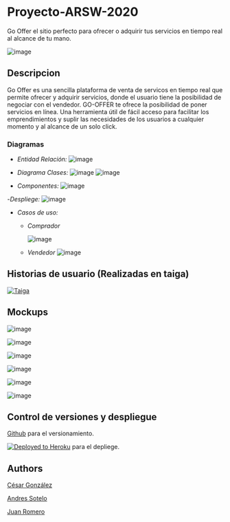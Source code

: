 # Proyecto-ARSW-2020

Go Offer el sitio perfecto para ofrecer o adquirir  tus servicios  en tiempo real al alcance de tu mano.


   ![image](https://github.com/aosfandres/Proyecto-ARSW-2020/blob/master/resources/logo.PNG)

## Descripcion

Go Offer es una sencilla plataforma de venta de servicos en tiempo real que permite ofrecer y adquirir servicios, donde el usuario tiene la posibilidad de negociar con el vendedor. GO-OFFER te ofrece la posibilidad de poner servicios en línea. Una herramienta útil de fácil acceso para facilitar los emprendimientos y suplir las necesidades de los usuarios a cualquier momento y al alcance de un solo click.


### Diagramas
   - *Entidad Relación:*
	![image](https://github.com/GO-OFFER/GO-OFFER/blob/master/images/entidadRelacion.png)
	
   - *Diagrama Clases:*
	![image](https://github.com/GO-OFFER/GO-OFFER/blob/master/images/clases2.png)
	![image](https://github.com/GO-OFFER/GO-OFFER/blob/master/images/clases3.png)
	
   - *Componentes:*
	![image](https://github.com/GO-OFFER/GO-OFFER/blob/master/images/Componentes.png)	

   -*Despliege:*
        ![image](https://github.com/GO-OFFER/GO-OFFER/blob/master/images/despli.PNG)
			
   - *Casos de uso:*
   
      - *Comprador*
      
      	![image](https://github.com/aosfandres/Proyecto-ARSW-2020/blob/master/resources/casoguan.png)
			
      - *Vendedor*
		![image](https://github.com/aosfandres/Proyecto-ARSW-2020/blob/master/resources/caso2.png)

## Historias de usuario (Realizadas en taiga)

[![Taiga](https://www.mancomun.gal/wp-content/uploads/2018/09/taiga_solTic.png)](https://tree.taiga.io/project/juanromero11-go-offer/taskboard/sprint-2-9830)

 
 ## Mockups
 ![image](https://github.com/aosfandres/Proyecto-ARSW-2020/blob/master/resources/principal.PNG)
 
 ![image](https://github.com/aosfandres/Proyecto-ARSW-2020/blob/master/resources/login.PNG)
 
 ![image](https://github.com/aosfandres/Proyecto-ARSW-2020/blob/master/resources/registrar.PNG)

 ![image](https://github.com/aosfandres/Proyecto-ARSW-2020/blob/master/resources/mios.PNG)
 
 ![image](https://github.com/aosfandres/Proyecto-ARSW-2020/blob/master/resources/servicio.PNG)
  
 ![image](https://github.com/aosfandres/Proyecto-ARSW-2020/blob/master/resources/chat.PNG)
 

 
	

## Control de versiones y despliegue

[Github](https://github.com/) para el versionamiento.

[![Deployed to Heroku](https://www.herokucdn.com/deploy/button.png)](https://go-offer.herokuapp.com/index.html)  para el depliege.

## Authors

[César González](https://github.com/csarssj) 

[Andres Sotelo](https://github.com/aosfandres)

[Juan Romero](https://github.com/JuanRomero11)
